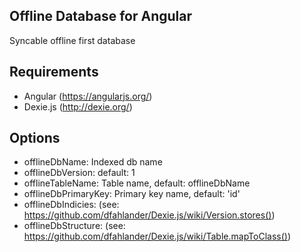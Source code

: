 Offline Database for Angular
----------------------------

Syncable offline first database


Requirements
------------

- Angular (https://angularjs.org/)
- Dexie.js (http://dexie.org/)

Options
-------

* offlineDbName: Indexed db name
* offlineDbVersion: default: 1
* offlineTableName: Table name, default: offlineDbName
* offlineDbPrimaryKey: Primary key name, default: 'id'
* offlineDbIndicies: (see: https://github.com/dfahlander/Dexie.js/wiki/Version.stores())
* offlineDbStructure: (see: https://github.com/dfahlander/Dexie.js/wiki/Table.mapToClass())
